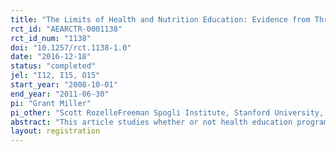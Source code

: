 ```yaml
---
title: "The Limits of Health and Nutrition Education: Evidence from Three Randomized-Controlled Trials in Rural China"
rct_id: "AEARCTR-0001138"
rct_id_num: "1138"
doi: "10.1257/rct.1138-1.0"
date: "2016-12-18"
status: "completed"
jel: "I12, I15, O15"
start_year: "2008-10-01"
end_year: "2011-06-30"
pi: "Grant Miller"
pi_other: "Scott RozelleFreeman Spogli Institute, Stanford University, Stanford, CA, USA; Alexis MedinaFreeman Spogli Institute, Stanford University, Stanford, CA, USA; Huiping ZhangEconomic and Management School, Ningxia University, 750002 Ningxia, China; Linxiu ZhangCenter for Chinese Agricultural Policy, Chinese Academy of Sciences, 100101 Beijing, China; Yaojiang ShiNorthwest Socioeconomic Development Resource Center, Xibei University, 710127 Xi’an, China; Renfu LuoCenter for Chinese Agricultural Policy, Chinese Academy of Sciences, 100101 Beijing, China"
abstract: "This article studies whether or not health education programs targeting childhood anemia are sufficient for changing health behavior and nutrition in rural China. We conducted three different randomized-controlled trials of single and multiple face-to-face education sessions with parents and distributed written health education materials—and compare our results with a simple vitamin distribution program. Across all three studies, we find little evidence of changes in blood hemoglobin concentration or anemia status. In contrast, in our two studies that also examined a multivitamin supplementation intervention, we find meaningful reductions in anemia"
layout: registration
---
```


